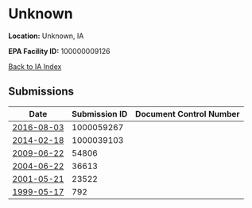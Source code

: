 # Unknown

**Location:** Unknown, IA

**EPA Facility ID:** 100000009126

[Back to IA Index](../../index.md)

## Submissions

| Date | Submission ID | Document Control Number |
|------|--------------|-------------------------|
| [2016-08-03](submissions/1000059267.md) | 1000059267 |  |
| [2014-02-18](submissions/1000039103.md) | 1000039103 |  |
| [2009-06-22](submissions/54806.md) | 54806 |  |
| [2004-06-22](submissions/36613.md) | 36613 |  |
| [2001-05-21](submissions/23522.md) | 23522 |  |
| [1999-05-17](submissions/792.md) | 792 |  |
